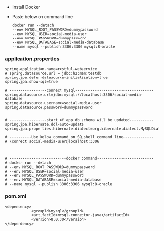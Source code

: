 
+ Install Docker

+ Paste below on command line

      docker run --detach
      --env MYSQL_ROOT_PASSWORD=dummypassword
      --env MYSQL_USER=social-media-user
      --env MYSQL_PASSWORD=dummypassword
      --env MYSQL_DATABASE=social-media-database
      --name mysql --publish 3306:3306 mysql:8-oracle

### application.properties

    spring.application.name=restful-webservice
    # spring.datasource.url = jdbc:h2:mem:testdb
    spring.jpa.defer-datasource-initialization=true
    spring.jpa.show-sql=true
    
    # -----------------connect mysql------------------------------------
    spring.datasource.url=jdbc:mysql://localhost:3306/social-media-database
    spring.datasource.username=social-media-user
    spring.datasource.password=dummypassword
    
    
    # -----------------start of app db schema will be updated-----------
    spring.jpa.hibernate.ddl-auto=update
    spring.jpa.properties.hibernate.dialect=org.hibernate.dialect.MySQLDialect

    # ----------Use below command on SQLshell command line--------------
    # \connect social-media-user@localhost:3306

    
    
    # --------------------------docker command--------------------------
    # docker run --detach 
    # --env MYSQL_ROOT_PASSWORD=dummypassword 
    # --env MYSQL_USER=social-media-user 
    # --env MYSQL_PASSWORD=dummypassword 
    # --env MYSQL_DATABASE=social-media-database 
    # --name mysql --publish 3306:3306 mysql:8-oracle

### pom.xml

    <dependency>
    			<groupId>mysql</groupId>
    			<artifactId>mysql-connector-java</artifactId>
    			<version>8.0.30</version>
    </dependency>

